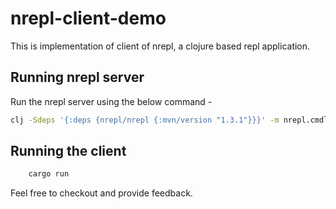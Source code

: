 # nrepl-client-demo

This is implementation of client of nrepl, a clojure based repl application.

## Running nrepl server
  Run the nrepl server using the below command -

  ```bash
  clj -Sdeps '{:deps {nrepl/nrepl {:mvn/version "1.3.1"}}}' -m nrepl.cmdline
  ```

## Running the client

  ```bash
      cargo run
  ```
Feel free to checkout and provide feedback.
